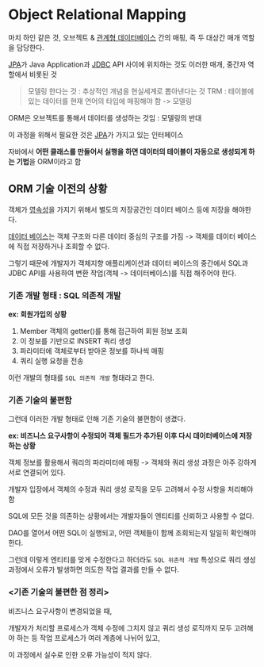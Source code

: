 # Object Relational Mapping

마치 하인 같은 것, 오브젝트 & [관계형 데이터베이스](RDB.md) 간의 매핑, 즉 두 대상간 매개 역할을 담당한다.

[JPA](JPA)가 Java Application과 [JDBC](JDBC) API 사이에 위치하는 것도 이러한 매개, 중간자 역할에서 비롯된 것

>모델링 한다는 것 : 추상적인 개념을 현실세계로 뽑아낸다는 것
>TRM : 테이블에 있는 데이터를 현재 언어의 타입에 매핑해야 함 -> 모델링

ORM은 오브젝트를 통해서 데이터를 생성하는 것임 : 모델링의 반대

이 과정을 위해서 필요한 것은 [JPA](JPA)가 가지고 있는 인터페이스

자바에서 **어떤 클래스를 만들어서 실행을 하면 데이터의 테이블이 자동으로 생성되게 하는 기법**을 ORM이라고 함

## ORM 기술 이전의 상황
객체가 [영속성](Persistence)을 가지기 위해서 별도의 저장공간인 데이터 베이스 등에 저장을 해야한다.

[데이터 베이스](DB.md)는 객체 구조와 다른 데이터 중심의 구조를 가짐 -> 객체를 데이터 베이스에 직접 저장하거나 조회할 수 없다. 

그렇기 때문에 개발자가 객체지향 애플리케이션과 데이터 베이스의 중간에서 SQL과 JDBC API를 사용하여 변환 작업(객체 -> 데이터베이스)를 직접 해주어야 한다. 

### 기존 개발 형태 : SQL 의존적 개발

**ex: 회원가입의 상황**

1. Member 객체의 getter()를 통해 접근하여 회원 정보 조회
2. 이 정보를 기반으로 INSERT 쿼리 생성
3. 파라미터에 객체로부터 받아온 정보를 하나씩 매핑
4. 쿼리 실행 요청을 전송

이런 개발의 형태를 `SQL 의존적 개발` 형태라고 한다.

### 기존 기술의 불편함

그런데 이러한 개발 형태로 인해 기존 기술의 불편함이 생겼다.

**ex: 비즈니스 요구사항이 수정되어 객체 필드가 추가된 이후 다시 데이터베이스에 저장하는 상황**

객체 정보를 활용해서 쿼리의 파라미터에 매핑 -> 객체와 쿼리 생성 과정은 아주 강하게 서로 연결되어 있다.

개발자 입장에서 객체의 수정과 쿼리 생성 로직을 모두 고려해서 수정 사항을 처리해야함

SQL에 모든 것을 의존하는 상황에서는 개발자들이 엔티티를 신뢰하고 사용할 수 없다.

DAO를 열어서 어떤 SQL이 실행되고, 어떤 객체들이 함께 조회되는지 일일히 확인해야 한다.

그런데 이렇게 엔티티를 맞게 수정한다고 하더라도 `SQL 위존적 개발` 특성으로 쿼리 생성과정에서 오류가 발생하면 의도한 작업 결과를 만들 수 없다.

### <기존 기술의 불편한 점 정리>
비즈니스 요구사항이 변경되었을 때, 

개발자가 처리할 프로세스가 객체 수정에 그치지 않고 쿼리 생성 로직까지 모두 고려해야 하는 등 작업 프로세스가 여러 계층에 나뉘어 있고, 

이 과정에서 실수로 인한 오류 가능성이 적지 않다. 

